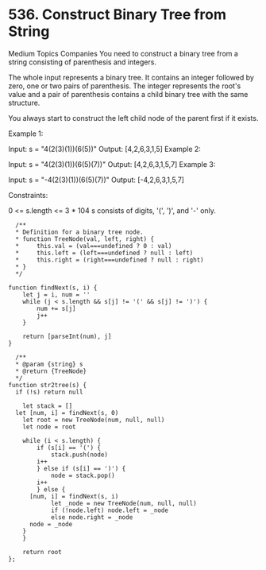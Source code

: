 # 536. Construct Binary Tree from String

Medium
Topics
Companies
You need to construct a binary tree from a string consisting of parenthesis and integers.

The whole input represents a binary tree. It contains an integer followed by zero, one or two pairs of parenthesis. The integer represents the root's value and a pair of parenthesis contains a child binary tree with the same structure.

You always start to construct the left child node of the parent first if it exists.

Example 1:

Input: s = "4(2(3)(1))(6(5))"
Output: [4,2,6,3,1,5]
Example 2:

Input: s = "4(2(3)(1))(6(5)(7))"
Output: [4,2,6,3,1,5,7]
Example 3:

Input: s = "-4(2(3)(1))(6(5)(7))"
Output: [-4,2,6,3,1,5,7]

Constraints:

0 <= s.length <= 3 \* 104
s consists of digits, '(', ')', and '-' only.

```
  /**
  * Definition for a binary tree node.
  * function TreeNode(val, left, right) {
  *     this.val = (val===undefined ? 0 : val)
  *     this.left = (left===undefined ? null : left)
  *     this.right = (right===undefined ? null : right)
  * }
  */

function findNext(s, i) {
	let j = i, num = ''
	while (j < s.length && s[j] != '(' && s[j] != ')') {
		num += s[j]
		j++
	}
	
	return [parseInt(num), j]
}

  /**
  * @param {string} s
  * @return {TreeNode}
  */
function str2tree(s) {
  if (!s) return null
  
	let stack = []
  let [num, i] = findNext(s, 0)
	let root = new TreeNode(num, null, null)
	let node = root
	
	while (i < s.length) {
		if (s[i] == '(') {
			stack.push(node)
  		i++
		} else if (s[i] == ')') {
			node = stack.pop()
	  	i++
		} else {
      [num, i] = findNext(s, i)
			let _node = new TreeNode(num, null, null)
			if (!node.left) node.left = _node
			else node.right = _node
      node = _node
    }
	}
	
	return root
};
```
